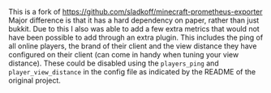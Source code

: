 This is a fork of https://github.com/sladkoff/minecraft-prometheus-exporter
Major difference is that it has a hard dependency on paper, rather than just bukkit.
Due to this I also was able to add a few extra metrics that would not have been possible to add through an extra plugin.
This includes the ping of all online players, the brand of their client and the view distance they have configured on their client (can come in handy when tuning your view distance).
These could be disabled using the `players_ping` and `player_view_distance` in the config file as indicated by the README of the original project.